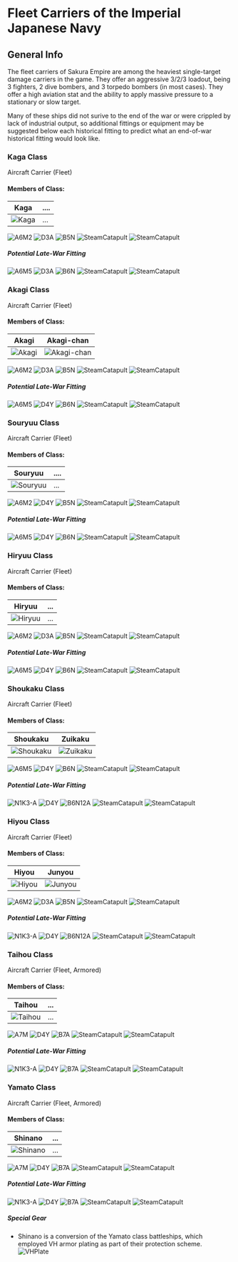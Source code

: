# Fleet Carriers of the Imperial Japanese Navy

## General Info

The fleet carriers of Sakura Empire are among the heaviest single-target damage carriers in the game. They offer an aggressive 3/2/3 loadout, being 3 fighters, 2 dive bombers, and 3 torpedo bombers (in most cases). They offer a high aviation stat and the ability to apply massive pressure to a stationary or slow target.

Many of these ships did not surive to the end of the war or were crippled by lack of industrial output, so additional fittings or equipment may be suggested below each historical fitting to predict what an end-of-war historical fitting would look like.

### Kaga Class

Aircraft Carrier (Fleet)

#### Members of Class: <br/>
Kaga | ....
| ----- | ----- |
![Kaga](/Icons/Ship/SakuraEmpire/Kaga.png) |      ...        <br/>

![A6M2](/Icons/Equipment/Aircraft/Fighter/A6M2.png)
![D3A](/Icons/Equipment/Aircraft/Bomber/D3A.png)
![B5N](/Icons/Equipment/Aircraft/Torpedo/B5N.png)
![SteamCatapult](/Icons/Equipment/Auxiliary/SteamCatapult.png)
![SteamCatapult](/Icons/Equipment/Auxiliary/DropTank.png) <br/>

##### Potential Late-War Fitting

![A6M5](/Icons/Equipment/Aircraft/Fighter/A6M3M32.png)
![D3A](/Icons/Equipment/Aircraft/Bomber/D3AT99.png)
![B6N](/Icons/Equipment/Aircraft/Torpedo/B6N.png)
![SteamCatapult](/Icons/Equipment/Auxiliary/SteamCatapult.png)
![SteamCatapult](/Icons/Equipment/Auxiliary/DropTank.png) <br/>

### Akagi Class

Aircraft Carrier (Fleet)

#### Members of Class: <br/>
Akagi | Akagi-chan
| ----- | ----- |
![Akagi](/Icons/Ship/SakuraEmpire/Akagi.png) | ![Akagi-chan](/Icons/Ship/SakuraEmpire/Akagi-chan.png) |  <br/>

![A6M2](/Icons/Equipment/Aircraft/Fighter/A6M2.png)
![D3A](/Icons/Equipment/Aircraft/Bomber/D3AT99.png)
![B5N](/Icons/Equipment/Aircraft/Torpedo/B5N.png)
![SteamCatapult](/Icons/Equipment/Auxiliary/SteamCatapult.png)
![SteamCatapult](/Icons/Equipment/Auxiliary/DropTank.png) <br/>

##### Potential Late-War Fitting

![A6M5](/Icons/Equipment/Aircraft/Fighter/A6M3M32.png)
![D4Y](/Icons/Equipment/Aircraft/Bomber/D4Y.png)
![B6N](/Icons/Equipment/Aircraft/Torpedo/B6N.png)
![SteamCatapult](/Icons/Equipment/Auxiliary/SteamCatapult.png)
![SteamCatapult](/Icons/Equipment/Auxiliary/DropTank.png) <br/>

### Souryuu Class

Aircraft Carrier (Fleet)

#### Members of Class: <br/>
Souryuu | ....
| ----- | ----- |
![Souryuu](/Icons/Ship/SakuraEmpire/Souryuu.png) |      ...        <br/>

![A6M2](/Icons/Equipment/Aircraft/Fighter/A6M2.png)
![D4Y](/Icons/Equipment/Aircraft/Bomber/D4Y.png)
![B5N](/Icons/Equipment/Aircraft/Torpedo/B5N.png)
![SteamCatapult](/Icons/Equipment/Auxiliary/SteamCatapult.png)
![SteamCatapult](/Icons/Equipment/Auxiliary/DropTank.png) <br/>

##### Potential Late-War Fitting

![A6M5](/Icons/Equipment/Aircraft/Fighter/A6M3M32.png)
![D4Y](/Icons/Equipment/Aircraft/Bomber/D4Y.png)
![B6N](/Icons/Equipment/Aircraft/Torpedo/B6N.png)
![SteamCatapult](/Icons/Equipment/Auxiliary/SteamCatapult.png)
![SteamCatapult](/Icons/Equipment/Auxiliary/DropTank.png) <br/>

### Hiryuu Class

Aircraft Carrier (Fleet)

#### Members of Class: <br/>
Hiryuu | ...
| ----- | ----- |
![Hiryuu](/Icons/Ship/SakuraEmpire/Hiryuu.png) | ...  <br/>

![A6M2](/Icons/Equipment/Aircraft/Fighter/A6M2.png)
![D3A](/Icons/Equipment/Aircraft/Bomber/D3A.png)
![B5N](/Icons/Equipment/Aircraft/Torpedo/B5N.png)
![SteamCatapult](/Icons/Equipment/Auxiliary/SteamCatapult.png)
![SteamCatapult](/Icons/Equipment/Auxiliary/DropTank.png) <br/>

##### Potential Late-War Fitting

![A6M5](/Icons/Equipment/Aircraft/Fighter/A6M3M32.png)
![D4Y](/Icons/Equipment/Aircraft/Bomber/D4Y.png)
![B6N](/Icons/Equipment/Aircraft/Torpedo/B6N.png)
![SteamCatapult](/Icons/Equipment/Auxiliary/SteamCatapult.png)
![SteamCatapult](/Icons/Equipment/Auxiliary/DropTank.png) <br/>

### Shoukaku Class

Aircraft Carrier (Fleet)

#### Members of Class: <br/>
Shoukaku | Zuikaku
| ----- | ----- |
![Shoukaku](/Icons/Ship/SakuraEmpire/Shoukaku.png) | ![Zuikaku](/Icons/Ship/SakuraEmpire/Zuikaku.png) |  <br/>

![A6M5](/Icons/Equipment/Aircraft/Fighter/A6M5.png)
![D4Y](/Icons/Equipment/Aircraft/Bomber/D4Y.png)
![B6N](/Icons/Equipment/Aircraft/Torpedo/B6N.png)
![SteamCatapult](/Icons/Equipment/Auxiliary/SteamCatapult.png)
![SteamCatapult](/Icons/Equipment/Auxiliary/DropTank.png) <br/>

##### Potential Late-War Fitting

![N1K3-A](/Icons/Equipment/Aircraft/Fighter/N1K3-A.png)
![D4Y](/Icons/Equipment/Aircraft/Bomber/D4Y12A.png)
![B6N12A](/Icons/Equipment/Aircraft/Torpedo/B6N12A.png)
![SteamCatapult](/Icons/Equipment/Auxiliary/SteamCatapult.png)
![SteamCatapult](/Icons/Equipment/Auxiliary/DropTank.png) <br/>

### Hiyou Class

Aircraft Carrier (Fleet)

#### Members of Class: <br/>
Hiyou | Junyou
| ----- | ----- |
![Hiyou](/Icons/Ship/SakuraEmpire/Hiyou.png) | ![Junyou](/Icons/Ship/SakuraEmpire/Junyou.png) |  <br/>

![A6M2](/Icons/Equipment/Aircraft/Fighter/A6M5.png)
![D3A](/Icons/Equipment/Aircraft/Bomber/D3A.png)
![B5N](/Icons/Equipment/Aircraft/Torpedo/B5N.png)
![SteamCatapult](/Icons/Equipment/Auxiliary/SteamCatapult.png)
![SteamCatapult](/Icons/Equipment/Auxiliary/DropTank.png) <br/>

##### Potential Late-War Fitting

![N1K3-A](/Icons/Equipment/Aircraft/Fighter/N1K3-A.png)
![D4Y](/Icons/Equipment/Aircraft/Bomber/D4Y12A.png)
![B6N12A](/Icons/Equipment/Aircraft/Torpedo/B6N12A.png)
![SteamCatapult](/Icons/Equipment/Auxiliary/SteamCatapult.png)
![SteamCatapult](/Icons/Equipment/Auxiliary/DropTank.png) <br/>

### Taihou Class

Aircraft Carrier (Fleet, Armored)

#### Members of Class: <br/>
Taihou | ...
| ----- | ----- |
![Taihou](/Icons/Ship/SakuraEmpire/Taihou.png) | ...  <br/>

![A7M](/Icons/Equipment/Aircraft/Fighter/A7M.png)
![D4Y](/Icons/Equipment/Aircraft/Bomber/D4Y.png)
![B7A](/Icons/Equipment/Aircraft/Torpedo/B7A.png)
![SteamCatapult](/Icons/Equipment/Auxiliary/SteamCatapult.png)
![SteamCatapult](/Icons/Equipment/Auxiliary/DropTank.png) <br/>

##### Potential Late-War Fitting

![N1K3-A](/Icons/Equipment/Aircraft/Fighter/N1K3-A.png)
![D4Y](/Icons/Equipment/Aircraft/Bomber/D4Y12A.png)
![B7A](/Icons/Equipment/Aircraft/Torpedo/B7A.png)
![SteamCatapult](/Icons/Equipment/Auxiliary/SteamCatapult.png)
![SteamCatapult](/Icons/Equipment/Auxiliary/DropTank.png) <br/>

### Yamato Class

Aircraft Carrier (Fleet, Armored)

#### Members of Class: <br/>
Shinano | ...
| ----- | ----- |
![Shinano](/Icons/Ship/EagleUnion/Shinano.png) | ...  <br/>

![A7M](/Icons/Equipment/Aircraft/Fighter/A7M.png)
![D4Y](/Icons/Equipment/Aircraft/Bomber/D4Y.png)
![B7A](/Icons/Equipment/Aircraft/Torpedo/B7A.png)
![SteamCatapult](/Icons/Equipment/Auxiliary/SteamCatapult.png)
![SteamCatapult](/Icons/Equipment/Auxiliary/DropTank.png) <br/>

##### Potential Late-War Fitting

![N1K3-A](/Icons/Equipment/Aircraft/Fighter/N1K3-A.png)
![D4Y](/Icons/Equipment/Aircraft/Bomber/D4Y12A.png)
![B7A](/Icons/Equipment/Aircraft/Torpedo/B7A.png)
![SteamCatapult](/Icons/Equipment/Auxiliary/SteamCatapult.png)
![SteamCatapult](/Icons/Equipment/Auxiliary/DropTank.png) <br/>

##### Special Gear

* Shinano is a conversion of the Yamato class battleships, which employed VH armor plating as part of their protection scheme.<br/>
![VHPlate](/Icons/Equipment/Auxiliary/VHPlate.png) <br/>